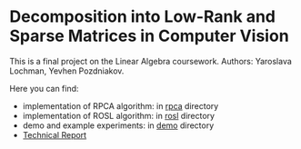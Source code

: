 # Decomposition into Low-Rank and Sparse Matrices in Computer Vision

This is a final project on the Linear Algebra coursework. Authors: Yaroslava Lochman, Yevhen Pozdniakov.

Here you can find:
- implementation of RPCA algorithm: in [rpca](./rpca) directory
- implementation of ROSL algorithm: in [rosl](./rosl) directory
- demo and example experiments: in [demo](./demo) directory
- [Technical Report](./Report.pdf)

